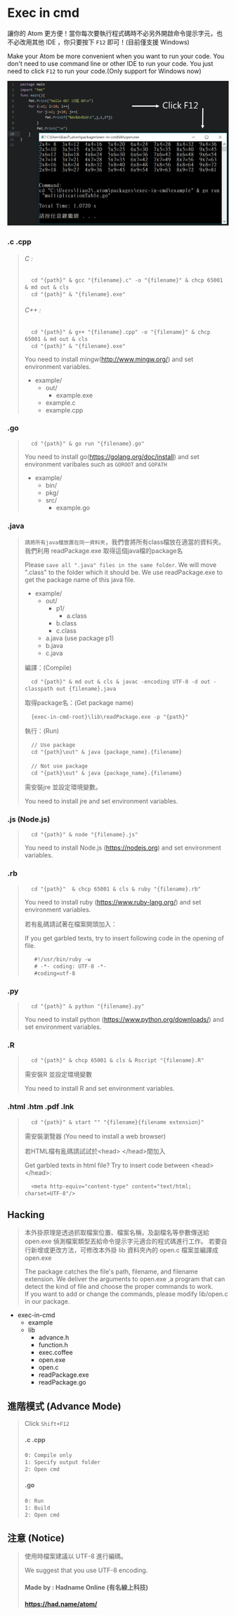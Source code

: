# Exec in cmd
讓你的 Atom 更方便！當你每次要執行程式碼時不必另外開啟命令提示字元，也不必改用其他 IDE ，你只要按下 `F12` 即可！(目前僅支援 Windows)

Make your Atom be more convenient when you want to run your code. You don't need to use command line or other IDE to run your code. You just need to click `F12` to run your code.(Only support for Windows now)

![preview](https://raw.githubusercontent.com/Hadname/exec-in-cmd/master/Screenshot.png)

### .c .cpp
>###### C :
>       cd "{path}" & gcc "{filename}.c" -o "{filename}" & chcp 65001 & md out & cls
>       cd "{path}" & "{filename}.exe"
>###### C++ :
>       cd "{path}" & g++ "{filename}.cpp" -o "{filename}" & chcp 65001 & md out & cls
>       cd "{path}" & "{filename}.exe"
>
>You need to install mingw(http://www.mingw.org/) and set environment variables.
>
>* example/
>   * out/
>       * example.exe
>   * example.c
>   * example.cpp
>

### .go
>       cd "{path}" & go run "{filename}.go"
>
>You need to install go(https://golang.org/doc/install) and set environment varibales
>such as `GOROOT` and `GOPATH`
>
>* example/
>   * bin/
>   * pkg/
>   * src/
>       * example.go
>
>
### .java
>``請將所有java檔放置在同一資料夾``，我們會將所有class檔放在適當的資料夾。我們利用 readPackage.exe 取得這個java檔的package名
>
>Please `save all ".java" files in the same folder`. We will move ".class" to the folder which it should be. We use readPackage.exe to get the package name of this java file.
>
>
>* example/
>   * out/
>       * p1/
>           * a.class
>       * b.class
>       * c.class
>   * a.java (use package p1)
>   * b.java
>   * c.java
>    
>編譯：(Compile)
>
>       cd "{path}" & md out & cls & javac -encoding UTF-8 -d out -classpath out {filename}.java
>
>取得package名：(Get package name)
>
>       {exec-in-cmd-root}\lib\readPackage.exe -p "{path}"
>執行：(Run)
>
>       // Use package
>       cd "{path}\out" & java {package_name}.{filename}
>
>       // Not use package
>       cd "{path}\out" & java {package_name}.{filename}
>需安裝jre 並設定環境變數。
>
>You need to install jre and set environment variables.</BR>
### .js (Node.js)
>       cd "{path}" & node "{filename}.js"
>You need to install Node.js (https://nodejs.org) and set environment variables.
>
### .rb
>       cd "{path}"  & chcp 65001 & cls & ruby "{filename}.rb"
>You need to install ruby (https://www.ruby-lang.org/) and set environment variables.
>
>若有亂碼請試著在檔案開頭加入：
>
>If you get garbled texts, try to insert following code in the opening of file.
>
>        #!/usr/bin/ruby -w
>        # -*- coding: UTF-8 -*-
>        #coding=utf-8
>
### .py
>       cd "{path}" & python "{filename}.py"
>You need to install python (https://www.python.org/downloads/) and set environment variables.
>
### .R
>       cd "{path}" & chcp 65001 & cls & Rscript "{filename}.R"
>需安裝R 並設定環境變數
>
>You need to install R and set environment variables.
>
### .html .htm .pdf .lnk
>       cd "{path}" & start "" "{filename}{filename extension}"
>需安裝瀏覽器 (You need to install a web browser)
>
>若HTML檔有亂碼請試試於&lt;head&gt; &lt;/head&gt;間加入
>
>Get garbled texts in html file? Try to insert code between &lt;head&gt; &lt;/head&gt;:
>
>       <meta http-equiv="content-type" content="text/html; charset=UTF-8"/>
>
## Hacking
>本外掛原理是透過抓取檔案位置、檔案名稱，及副檔名等參數傳送給 open.exe 偵測檔案類型丟給命令提示字元適合的程式碼進行工作。
>若要自行新增或更改方法，可修改本外掛 lib 資料夾內的 open.c 檔案並編譯成 open.exe</BR>
>
>The package catches the file's path, filename, and filename extension. We deliver the arguments to open.exe ,a program that can detect the kind of file and choose the proper commands to work.</BR>
>If you want to add or change the commands, please modify lib/open.c in our package.
>
* exec-in-cmd
    * example
    * lib
        * advance.h
        * function.h
        * exec.coffee
        * open.exe
        * open.c
        * readPackage.exe
        * readPackage.go

## 進階模式 (Advance Mode)
> Click `Shift+F12`
>
>#### .c .cpp
>     0: Compile only
>     1: Specify output folder
>     2: Open cmd
>#### .go
>     0: Run
>     1: Build
>     2: Open cmd
>

## 注意 (Notice)
>使用時檔案建議以 UTF-8 進行編碼。
>
>We suggest that you use UTF-8 encoding.
>
> #### Made by : Hadname Online (有名線上科技)
> #### <a href="https://had.name/atom/">https://had.name/atom/</a>
